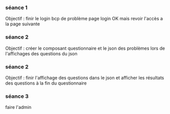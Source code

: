 ### séance 1
Objectif : finir le login
bcp de problème
page login OK mais revoir l'accès a la page suivante  

### séance 2
Objectif : créer le composant questionnaire et le json
des problèmes lors de l'affichages des questions du json

### séance 2
Objectif : finir l'affichage des questions dans le json et afficher les résultats des questions à la fin du questionnaire

### séance 3
faire l'admin



